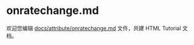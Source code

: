 onratechange.md
===

欢迎您编辑 <a target="__blank" href="https://github.com/jaywcjlove/html-tutorial/blob/main/docs/attribute/onratechange.md">docs/attribute/onratechange.md</a> 文件，共建 HTML Tutorial 文档。